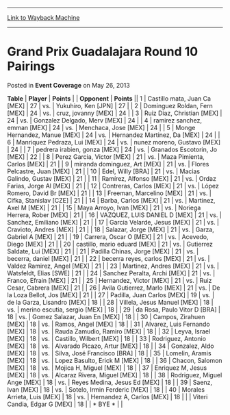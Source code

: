 
---
[Link to Wayback Machine](https://web.archive.org/web/20211024182928/https://magic.wizards.com/en/articles/archive/event-coverage/grand-prix-guadalajara-round-10-pairings-2013-05-26)

[_metadata_:description]:- "TablePlayerPoints OpponentPoints 1Castillo mata, Juan Ca [MEX] 27vs.Yukuhiro, Ken [JPN] 27 2Dominguez Roldan, Fern [MEX] 24vs.cruz, jovanny [MEX] 24 3Ruiz Diaz, Christian [MEX] 24vs.Gonzalez Delgado, Merv [MEX] 24 4ramirez sanchez, emman [MEX] 24vs.Menchaca, Jose [MEX] 24 5Monge Hernandez, Manue [MEX] 24vs.Hernandez Martinez, Da [MEX] 24 6Manriquez Pedraza, Lui [MEX]"
[_metadata_:generator]:- "Drupal 7 (http://drupal.org)"
[_metadata_:node]:- "455681"
[_metadata_:publish_date]:- "2013-05-26"
[_metadata_:source]:- "div-main-content"
[_metadata_:title]:- "Grand Prix Guadalajara Round 10 Pairings"
[_metadata_:wayback_capture_timestamp]:- "2021-10-24 18:29:28"
[_metadata_:wayback_raw_url]:- "https://web.archive.org/web/20211024182928id_/https://magic.wizards.com/en/articles/archive/event-coverage/grand-prix-guadalajara-round-10-pairings-2013-05-26"
[_metadata_:wayback_url]:- "https://magic.wizards.com/en/articles/archive/event-coverage/grand-prix-guadalajara-round-10-pairings-2013-05-26"
---


Grand Prix Guadalajara Round 10 Pairings
========================================



 Posted in **Event Coverage**
 on May 26, 2013 












 **Table** | **Player** | **Points** |  | **Opponent** | **Points** ||  1 | Castillo mata, Juan Ca [MEX] |  27 | vs. | Yukuhiro, Ken [JPN] |  27 |
|  2 | Dominguez Roldan, Fern [MEX] |  24 | vs. | cruz, jovanny [MEX] |  24 |
|  3 | Ruiz Diaz, Christian [MEX] |  24 | vs. | Gonzalez Delgado, Merv [MEX] |  24 |
|  4 | ramirez sanchez, emman [MEX] |  24 | vs. | Menchaca, Jose [MEX] |  24 |
|  5 | Monge Hernandez, Manue [MEX] |  24 | vs. | Hernandez Martinez, Da [MEX] |  24 |
|  6 | Manriquez Pedraza, Lui [MEX] |  24 | vs. | nunez moreno, Gustavo [MEX] |  24 |
|  7 | pedrera irabien, gonza [MEX] |  24 | vs. | Granados Escotorin, Jo [MEX] |  22 |
|  8 | Perez Garcia, Victor [MEX] |  21 | vs. | Maza Pimienta, Carlos [MEX] |  21 |
|  9 | miranda dominguez, Art [MEX] |  21 | vs. | Flores Pelcastre, Juan [MEX] |  21 |
|  10 | Edel, Willy [BRA] |  21 | vs. | Macias Galindo, Gustav [MEX] |  21 |
|  11 | Ramírez, Alfonso [MEX] |  21 | vs. | Ordaz Farias, Jorge Al [MEX] |  21 |
|  12 | Contreras, Carlos [MEX] |  21 | vs. | López Romero, David Br [MEX] |  21 |
|  13 | Freeman, Marcelino [MEX] |  21 | vs. | Cifka, Stanislav [CZE] |  21 |
|  14 | Barba, Carlos [MEX] |  21 | vs. | Martinez, Axel M [MEX] |  21 |
|  15 | Maya Arroyo, Ivan [MEX] |  21 | vs. | Noriega Herrera, Rober [MEX] |  21 |
|  16 | VAZQUEZ, LUIS DANIEL D [MEX] |  21 | vs. | Sanchez, Emiliano [MEX] |  21 |
|  17 | Garcia Velarde, Jesus [MEX] |  21 | vs. | Cravioto, Andres [MEX] |  21 |
|  18 | Salazar, Jorge [MEX] |  21 | vs. | Garza, Gabriel A [MEX] |  21 |
|  19 | Carrera, Oscar O [MEX] |  21 | vs. | Acevedo, Diego [MEX] |  21 |
|  20 | castillo, mario eduard [MEX] |  21 | vs. | Gutierrez Saldate, Lui [MEX] |  21 |
|  21 | Padilla Chinas, Jorge [MEX] |  21 | vs. | becerra, daniel [MEX] |  21 |
|  22 | becerra reyes, carlos [MEX] |  21 | vs. | Valdez Ramirez, Angel [MEX] |  21 |
|  23 | Martinez, Andres [MEX] |  21 | vs. | Watsfeldt, Elias [SWE] |  21 |
|  24 | Sanchez Peralta, Archi [MEX] |  21 | vs. | Franco, Efrain [MEX] |  21 |
|  25 | Hernandez, Victor [MEX] |  21 | vs. | Ruiz Cesar, Cabrera [MEX] |  21 |
|  26 | Avila Gutierrez, Marlo [MEX] |  21 | vs. | De la Loza Bellot, Jos [MEX] |  21 |
|  27 | Padilla, Juan Carlos [MEX] |  19 | vs. | de la Garza, Lisandro [MEX] |  18 |
|  28 | Villela, Jesus Manuel [MEX] |  18 | vs. | merino escutia, sergio [MEX] |  18 |
|  29 | da Rosa, Paulo Vitor D [BRA] |  18 | vs. | Gomez Salazar, Juan En [MEX] |  18 |
|  30 | Campos, Zirahuen [MEX] |  18 | vs. | Ramos, Angel [MEX] |  18 |
|  31 | Alvarez, Luis Fernando [MEX] |  18 | vs. | Rauda Zamudio, Ramiro [MEX] |  18 |
|  32 | Leyva, Israel [MEX] |  18 | vs. | Castillo, Wilbert [MEX] |  18 |
|  33 | Rodriguez, Antonio [MEX] |  18 | vs. | Alvarado Picazo, Artur [MEX] |  18 |
|  34 | Gonzalez, Aldo [MEX] |  18 | vs. | Silva, José Francisco [BRA] |  18 |
|  35 | Lomelin, Aramis [MEX] |  18 | vs. | Lopez Basulto, Erick M [MEX] |  18 |
|  36 | Chacon, Salomon [MEX] |  18 | vs. | Mojica H, Miguel [MEX] |  18 |
|  37 | Enriquez M, Jesus [MEX] |  18 | vs. | Alcaraz Rivera, Miguel [MEX] |  18 |
|  38 | Rodriguez, Miguel Ange [MEX] |  18 | vs. | Reyes Medina, Jesus Ed [MEX] |  18 |
|  39 | Saenz, Ivan [MEX] |  18 | vs. | Sotelo, Irmin Ferderic [MEX] |  18 |
|  40 | Morales Arrieta, Luis [MEX] |  18 | vs. | Hernandez A, Carlos [MEX] |  18 |
|  | Viteri Candia, Edgar G [MEX] |  18 |  | \* BYE \* |  |







